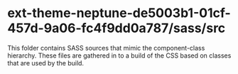 # ext-theme-neptune-de5003b1-01cf-457d-9a06-fc4f9dd0a787/sass/src

This folder contains SASS sources that mimic the component-class hierarchy. These files
are gathered in to a build of the CSS based on classes that are used by the build.

